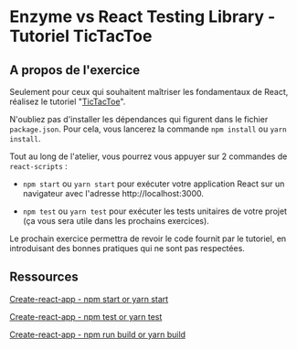 # Enzyme vs React Testing Library - Tutoriel TicTacToe

## A propos de l'exercice

Seulement pour ceux qui souhaitent maîtriser les fondamentaux de React,
réalisez le tutoriel "[TicTacToe](https://fr.reactjs.org/tutorial/tutorial.html)".

N'oubliez pas d'installer les dépendances qui figurent dans le fichier `package.json`.
Pour cela, vous lancerez la commande `npm install` ou `yarn install`.

Tout au long de l'atelier, vous pourrez vous appuyer sur 2 commandes de `react-scripts` :
- `npm start` ou `yarn start`
pour exécuter votre application React sur un navigateur avec l'adresse http://localhost:3000.  

- `npm test` ou `yarn test`
pour exécuter les tests unitaires de votre projet (ça vous sera utile dans les prochains exercices).

Le prochain exercice permettra de revoir le code fournit par le tutoriel,
en introduisant des bonnes pratiques qui ne sont pas respectées.

## Ressources

[Create-react-app - npm start or yarn start](https://github.com/facebook/create-react-app#npm-start-or-yarn-start)

[Create-react-app - npm test or yarn test](https://github.com/facebook/create-react-app#npm-test-or-yarn-test)

[Create-react-app - npm run build or yarn build](https://github.com/facebook/create-react-app#npm-run-build-or-yarn-build)
